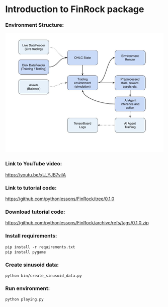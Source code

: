 # Introduction to FinRock package

### Environment Structure:
<p align="center">
  <img src="Documents\01_FinRock.jpg">
</p>

### Link to YouTube video:
https://youtu.be/xU_YJB7vilA

### Link to tutorial code:
https://github.com/pythonlessons/FinRock/tree/0.1.0

### Download tutorial code:
https://github.com/pythonlessons/FinRock/archive/refs/tags/0.1.0.zip


### Install requirements:
```
pip install -r requirements.txt
pip install pygame
```

### Create sinusoid data:
```
python bin/create_sinusoid_data.py
```

### Run environment:
```
python playing.py
```